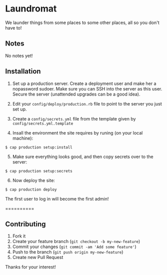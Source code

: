 # Laundromat

We launder things from some places to some other places, all so you don't have to!

## Notes

No notes yet!

## Installation

1. Set up a production server. Create a deployment user and make her a nopassword sudoer. Make sure you can SSH into the server as this user. Secure the server (unattended upgrades can be a good idea).

2. Edit your `config/deploy/production.rb` file to point to the server you just set up.

3. Create a `config/secrets.yml` file from the template given by `config/secrets.yml.template`

4. Insall the environment the site requires by runing (on your local machine):
```
$ cap production setup:install
```

5. Make sure everything looks good, and then copy secrets over to the server:
```
$ cap production setup:secrets
```

6. Now deploy the site:
```
$ cap production deploy
```

The first user to log in will become the first admin!

==========

## Contributing

1. Fork it
2. Create your feature branch (`git checkout -b my-new-feature`)
3. Commit your changes (`git commit -am 'Add some feature'`)
4. Push to the branch (`git push origin my-new-feature`)
5. Create new Pull Request

Thanks for your interest!
